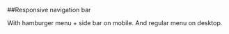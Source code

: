 ##Responsive navigation bar

With hamburger menu + side bar on mobile. And regular menu on desktop.
